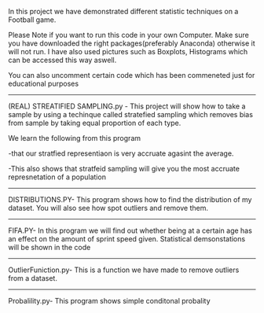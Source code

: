 In this project we have demonstrated different statistic techniques on a Football game.

Please Note if you want to run this code in your own Computer. Make sure you have downloaded the right packages(preferably Anaconda) otherwise it will not run. I have also used pictures such as Boxplots, Histograms which can be accessed this way aswell.

You can also uncomment certain code which has been commeneted just for educational purposes

-----------------------------------------------------

(REAL) STREATIFIED SAMPLING.py - This project will show how to take a sample by using a techinque called stratefied sampling which removes bias from sample by taking equal proportion of each type.

We learn the following from this program

-that our stratfied representiaon is very accruate agasint the average.

-This also shows that stratfeid sampling will give you the most accruate represnetation of a population

-----------------------------------------------------

DISTRIBUTIONS.PY- This program shows how to find the distribution of my dataset. You will also see how spot outliers and remove them.

---------------------------------------------------

FIFA.PY- In this program we will find out whether being at a certain age has an effect on the amount of sprint speed given. Statistical demsonstations will be shown in the code

-----------------------------------------------------

OutlierFuniction.py- This is a function we have made to remove outliers from a dataset.

-----------------------------------------------------

Probalility.py- This program shows simple conditonal probality 


